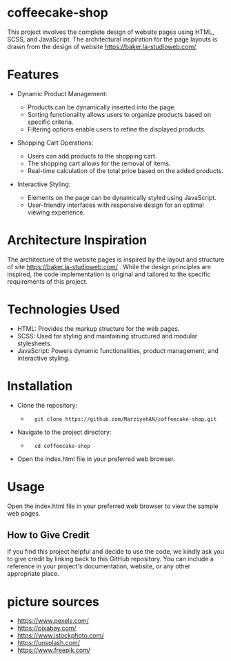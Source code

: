 # coffeecake-shop
This project involves the complete design of website pages using HTML, SCSS, and JavaScript. The architectural inspiration for the page layouts is drawn from the design of website https://baker.la-studioweb.com/.

# Features
- Dynamic Product Management:

  - Products can be dynamically inserted into the page.
  - Sorting functionality allows users to organize products based on specific criteria.
  - Filtering options enable users to refine the displayed products.

- Shopping Cart Operations:

  - Users can add products to the shopping cart.
  - The shopping cart allows for the removal of items.
  - Real-time calculation of the total price based on the added products.
    
- Interactive Styling:

  - Elements on the page can be dynamically styled using JavaScript.
  - User-friendly interfaces with responsive design for an optimal viewing experience.

# Architecture Inspiration
The architecture of the website pages is inspired by the layout and structure of site  https://baker.la-studioweb.com/ . While the design principles are inspired, the code implementation is original and tailored to the specific requirements of this project.

# Technologies Used
  - HTML: Provides the markup structure for the web pages.
  - SCSS: Used for styling and maintaining structured and modular stylesheets.
  - JavaScript: Powers dynamic functionalities, product management, and interactive styling.

# Installation
  - Clone the repository:
    - <pre> <code> git clone https://github.com/MarziyehAN/coffeecake-shop.git </code> </pre>
  - Navigate to the project directory:
    - <pre> <code> cd coffeecake-shop </code> </pre> 
  - Open the index.html file in your preferred web browser.

# Usage
Open the index.html file in your preferred web browser to view the sample web pages.

## How to Give Credit

If you find this project helpful and decide to use the code, we kindly ask you to give credit by linking back to this GitHub repository. You can include a reference in your project's documentation, website, or any other appropriate place.

# picture sources
- https://www.pexels.com/
- https://pixabay.com/
- https://www.istockphoto.com/
- https://unsplash.com/
- https://www.freepik.com/


















